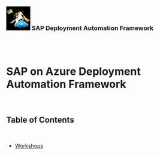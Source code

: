 ### <img src="assets/images/UnicornSAPBlack256x256.png" width="64px"> SAP Deployment Automation Framework <!-- omit in toc -->
<br/><br/>

# SAP on Azure Deployment Automation Framework <!-- omit in toc -->

<br/>

## Table of Contents
<br/>

- [Workshops](Software_Documentation/Product_Documentation/User_Documentation/End_User/Workshops/workshops.md)

<br/><br/>
